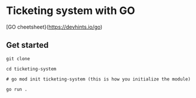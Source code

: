 # Ticketing system with GO

[GO cheetsheet}(https://devhints.io/go)

## Get started

```
git clone 

cd ticketing-system

# go mod init ticketing-system (this is how you initialize the module)

go run .
```
